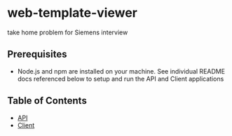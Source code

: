 # web-template-viewer
take home problem for Siemens interview

## Prerequisites
* Node.js and npm are installed on your machine.  See individual README docs referenced below to setup and run the API and Client applications

## Table of Contents
* [API](api/README.md)
* [Client](client/README.md)